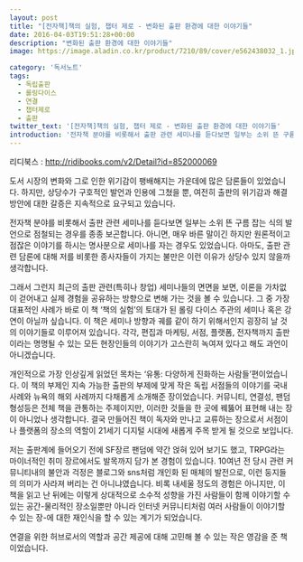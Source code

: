 ```yaml
---
layout: post
title: "[전자책]책의 실험, 챕터 제로 - 변화된 출판 환경에 대한 이야기들"
date: 2016-04-03T19:51:28+00:00
description: "변화된 출판 환경에 대한 이야기들"
image: https://image.aladin.co.kr/product/7210/89/cover/e562438032_1.jpg

category: '독서노트'  
tags: 
  - 독립출판
  - 롤링다이스
  - 연결
  - 챕터제로
  - 출판
twitter_text: '[전자책]책의 실험, 챕터 제로 - 변화된 출판 환경에 대한 이야기들'
introduction: '전자책 분야를 비롯해서 출판 관련 세미나를 듣다보면 일부는 소위 뜬 구름 잡는 식의 발언으로 점철되는 경우를 종종 보곤합니다. 아니면, 매우 바른 말이긴 하지만 원론적이고 점잖은 이야기를 하시는 명사분으로 세미나를 자는 경우도 있었습니다. 아마도, 출판 관련 담론에 대해 저를 비롯한 종사자들이 가지는 불만은 이런 이유가 상당수 있지 않을까 생각합니다.'
---
```

  
리디북스 : <http://ridibooks.com/v2/Detail?id=852000069>

도서 시장의 변화와 그로 인한 위기감이 팽배해지는 가운데에 많은 담론들이 있었습니다. 하지만, 상당수가 구호적인 발언과 인용에 그쳤을 뿐, 여전히 출판의 위기감과 해결 방안에 대한 갈증은 지속적으로 요구되고 있습니다.

전자책 분야를 비롯해서 출판 관련 세미나를 듣다보면 일부는 소위 뜬 구름 잡는 식의 발언으로 점철되는 경우를 종종 보곤합니다. 아니면, 매우 바른 말이긴 하지만 원론적이고 점잖은 이야기를 하시는 명사분으로 세미나를 자는 경우도 있었습니다. 아마도, 출판 관련 담론에 대해 저를 비롯한 종사자들이 가지는 불만은 이런 이유가 상당수 있지 않을까 생각합니다.

그래서 그런지 최근의 출판 관련(특히나 창업) 세미나들의 면면을 보면, 이론을 가차없이 걷어내고 실제 경험을 공유하는 방향으로 변해 가는 것을 볼 수 있습니다. 그 중 가장 대표적인 사례가 바로 이 책 &#8216;책의 실험&#8217;의 토대가 된 롤링 다이스 주관의 세미나 혹은 강연이 아닐까 싶습니다. 이 책은 세미나 방향과 궤를 같이 하기 위해서인지 굉장히 날 것의 이야기들로 이루어져 있습니다. 각각, 편집과 마케팅, 서점, 플랫폼, 전자책까지 출판이라는 명명될 수 있는 모든 현장인들의 이야기가 고스란히 녹여져 있다고 해도 과언이 아니겠습니다.

개인적으로 가장 인상깊게 읽었던 목차는 &#8216;유통: 다양하게 진화하는 사람들&#8217;편이었습니다. 이 책의 부제인 지속 가능한 출판의 부제에 맞게 작은 독립 서점들의 이야기를 국내 사례와 뉴욕의 해외 사례까지 다채롭게 소개해준 장이었습니다. 커뮤니티, 연결성, 팬덤 형성등은 전체 책을 관통하는 주제이지만, 이러한 것들을 한 곳에 꿰뚫어 표현해 내는 장이 아니었나 생각합니다. 결국 만들어진 책이 독자와 만나고 교류하는 장으로서 서점이나 플랫폼의 장소의 역할이 21세기 디지털 시대에 새롭게 주목 받게 될 것으로 보입니다.

저는 출판계에 들어오기 전에 SF장르 팬덤에 약간 얹혀 있어 보기도 했고, TRPG라는 마이너적인 취미 장르에서도 발목까지 담가 본 경험이 있습니다. 10여년 전 당시 관련 커뮤니티내의 불안과 걱정은 블로그와 sns처럼 개인화 된 매체의 발전으로, 이런 둥지들의 의미가 사라져 버리는 건 아니냐였습니다. 비록 내세울 정도의 경험은 아니지만, 이 책을 읽고 난 뒤에는 이렇게 상대적으로 소수적 성향을 가진 사람들이 함께 이야기할 수 있는 공간-물리적인 장소일뿐만 아니라 인터넷 커뮤니티처럼 여러 사람들이 이야기할 수 있는 장-에 대한 재인식을 할 수 있는 계기가 되었습니다.

연결을 위한 허브로서의 역할과 공간 제공에 대해 고민해 볼 수 있는 작은 영감을 준 책이었습니다.